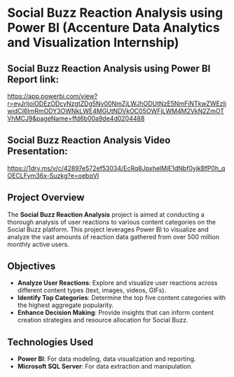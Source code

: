 # Social Buzz Reaction Analysis using Power BI (Accenture Data Analytics and Visualization Internship)

## Social Buzz Reaction Analysis using Power BI Report link: 
https://app.powerbi.com/view?r=eyJrIjoiODEzODcyNzgtZDg5Ny00NmZjLWJhODUtNzE5NmFiNTkwZWEzIiwidCI6ImRmODY3OWNkLWE4MGUtNDVkOC05OWFjLWM4M2VkN2ZmOTVhMCJ9&pageName=ffd6b00a9de4d0204488

## Social Buzz Reaction Analysis Video Presentation:
https://1drv.ms/v/c/42897e572ef53034/EcRq8JpxhelMjE1dNbf0yjkBfP0h_qOECLFym36x-Suzkg?e=oebqVI

## Project Overview

The **Social Buzz Reaction Analysis** project is aimed at conducting a thorough analysis of user reactions to various content categories on the Social Buzz platform. This project leverages Power BI to visualize and analyze the vast amounts of reaction data gathered from over 500 million monthly active users.

## Objectives

- **Analyze User Reactions**: Explore and visualize user reactions across different content types (text, images, videos, GIFs).
- **Identify Top Categories**: Determine the top five content categories with the highest aggregate popularity.
- **Enhance Decision Making**: Provide insights that can inform content creation strategies and resource allocation for Social Buzz.

## Technologies Used

- **Power BI**: For data modeling, data visualization and reporting.
- **Microsoft SQL Server**: For data extraction and manipulation.
